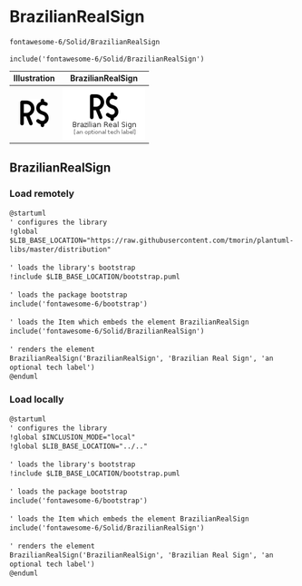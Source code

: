 # BrazilianRealSign


```text
fontawesome-6/Solid/BrazilianRealSign
```

```text
include('fontawesome-6/Solid/BrazilianRealSign')
```



| Illustration | BrazilianRealSign |
| :---: | :---: |
| ![illustration for Illustration](../../fontawesome-6/Solid/BrazilianRealSign.png) | ![illustration for BrazilianRealSign](../../fontawesome-6/Solid/BrazilianRealSign.Local.png) |




## BrazilianRealSign

### Load remotely
```plantuml
@startuml
' configures the library
!global $LIB_BASE_LOCATION="https://raw.githubusercontent.com/tmorin/plantuml-libs/master/distribution"

' loads the library's bootstrap
!include $LIB_BASE_LOCATION/bootstrap.puml

' loads the package bootstrap
include('fontawesome-6/bootstrap')

' loads the Item which embeds the element BrazilianRealSign
include('fontawesome-6/Solid/BrazilianRealSign')

' renders the element
BrazilianRealSign('BrazilianRealSign', 'Brazilian Real Sign', 'an optional tech label')
@enduml
```

### Load locally
```plantuml
@startuml
' configures the library
!global $INCLUSION_MODE="local"
!global $LIB_BASE_LOCATION="../.."

' loads the library's bootstrap
!include $LIB_BASE_LOCATION/bootstrap.puml

' loads the package bootstrap
include('fontawesome-6/bootstrap')

' loads the Item which embeds the element BrazilianRealSign
include('fontawesome-6/Solid/BrazilianRealSign')

' renders the element
BrazilianRealSign('BrazilianRealSign', 'Brazilian Real Sign', 'an optional tech label')
@enduml
```

